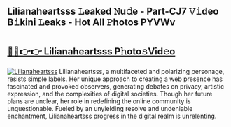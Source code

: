 ## Lilianaheartsss 𝙻eaked 𝙽u𝚍e - Part-CJ7 𝚅𝚒deo B𝚒kini 𝙻eaks - Hot All 𝙿hotos PYVWv

# <h2><a href="http://ld6sy5.urlbe.top/?page=Lilianaheartsss">🔗🔗👉👉 Lilianaheartsss P𝚑oto𝚜Vid𝚎o</a></h2>

[![Lilianaheartsss](https://i.imgur.com/eBuTRDB.gif)](http://ld6sy5.urlbe.top/?page=Lilianaheartsss)
Lilianaheartsss, a multifaceted and polarizing personage, resists simple labels. Her unique approach to creating a web presence has fascinated and provoked observers, generating debates on privacy, artistic expression, and the complexities of digital societies. Though her future plans are unclear, her role in redefining the online community is unquestionable. Fueled by an unyielding resolve and undeniable enchantment, Lilianaheartsss progress in the digital realm is unrelenting.
